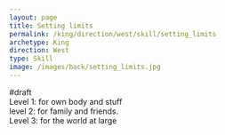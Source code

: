 ```yaml
---
layout: page
title: Setting limits
permalink: /king/direction/west/skill/setting_limits
archetype: King
direction: West
type: Skill
image: /images/back/setting_limits.jpg
---
```

#draft   
Level 1: for own body and stuff  
level 2: for family and friends.   
Level 3: for the world at large
